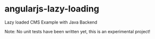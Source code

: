 angularjs-lazy-loading
======================

Lazy loaded CMS Example with Java Backend

Note: No unit tests have been written yet, this is an experimental project!
